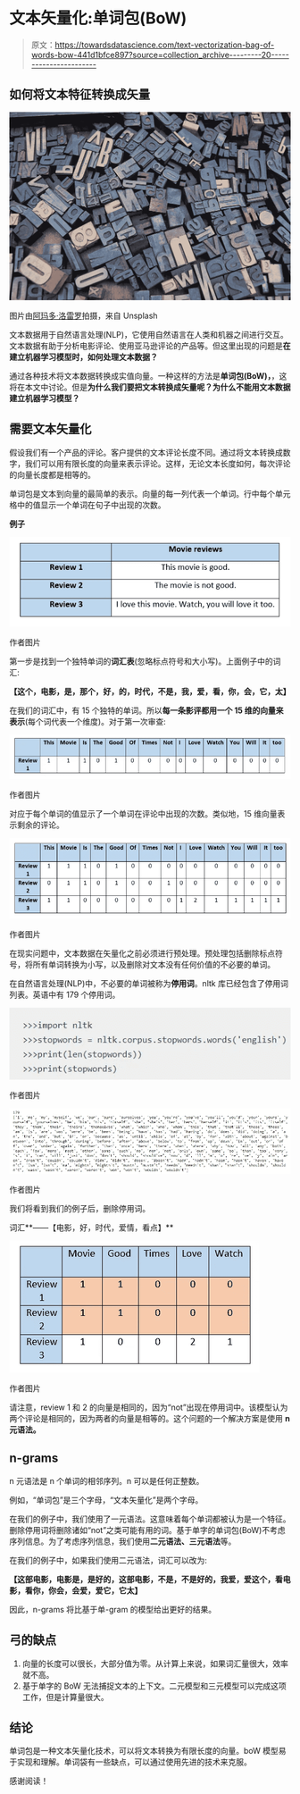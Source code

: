 # 文本矢量化:单词包(BoW)

> 原文：<https://towardsdatascience.com/text-vectorization-bag-of-words-bow-441d1bfce897?source=collection_archive---------20----------------------->

## 如何将文本特征转换成矢量

![](img/98380dc8446743830e275125967da6d5.png)

图片由[阿玛多·洛雷罗](https://unsplash.com/photos/BVyNlchWqzs)拍摄，来自 Unsplash

文本数据用于自然语言处理(NLP)，它使用自然语言在人类和机器之间进行交互。文本数据有助于分析电影评论、使用亚马逊评论的产品等。但这里出现的问题是**在建立机器学习模型时，如何处理文本数据？**

通过各种技术将文本数据转换成实值向量。一种这样的方法是**单词包(BoW)，**，这将在本文中讨论。但是**为什么我们要把文本转换成矢量呢？为什么不能用文本数据建立机器学习模型？**

## 需要文本矢量化

假设我们有一个产品的评论。客户提供的文本评论长度不同。通过将文本转换成数字，我们可以用有限长度的向量来表示评论。这样，无论文本长度如何，每次评论的向量长度都是相等的。

单词包是文本到向量的最简单的表示。向量的每一列代表一个单词。行中每个单元格中的值显示一个单词在句子中出现的次数。

**例子**

![](img/8b98673614b1542b36953df8e7f1b060.png)

作者图片

第一步是找到一个独特单词的**词汇表**(忽略标点符号和大小写)。上面例子中的词汇:

**【这个，电影，是，那个，好，的，时代，不是，我，爱，看，你，会，它，太】**

在我们的词汇中，有 15 个独特的单词。所以**每一条影评都用一个 15 维的向量来表示**(每个词代表一个维度)。对于第一次审查:

![](img/d145dfb037b45055fc3661c0503f0383.png)

作者图片

对应于每个单词的值显示了一个单词在评论中出现的次数。类似地，15 维向量表示剩余的评论。

![](img/03d0008bb861e425e36312ca3fe71860.png)

作者图片

在现实问题中，文本数据在矢量化之前必须进行预处理。预处理包括删除标点符号，将所有单词转换为小写，以及删除对文本没有任何价值的不必要的单词。

在自然语言处理(NLP)中，不必要的单词被称为**停用词**。nltk 库已经包含了停用词列表。英语中有 179 个停用词。

![](img/3728482dfe74b5d1795c3c454d80f7ea.png)

作者图片

![](img/1ed229a438c2376e3c1951b1df661da6.png)

作者图片

我们将看到我们的例子后，删除停用词。

词汇**——【电影，好，时代，爱情，看点】**

![](img/5bb90702ab42f9c613f29cbe3e3c87d4.png)

作者图片

请注意，review 1 和 2 的向量是相同的，因为“not”出现在停用词中。该模型认为两个评论是相同的，因为两者的向量是相等的。这个问题的一个解决方案是使用 **n 元语法。**

## n-grams

n 元语法是 n 个单词的相邻序列。n 可以是任何正整数。

例如，“单词包”是三个字母，“文本矢量化”是两个字母。

在我们的例子中，我们使用了一元语法。这意味着每个单词都被认为是一个特征。删除停用词将删除诸如“not”之类可能有用的词。基于单字的单词包(BoW)不考虑序列信息。为了考虑序列信息，我们使用**二元语法、三元语法**等。

在我们的例子中，如果我们使用二元语法，词汇可以改为:

**【这部电影，电影是，是好的，这部电影，不是，不是好的，我爱，爱这个，看电影，看你，你会，会爱，爱它，它太】**

因此，n-grams 将比基于单-gram 的模型给出更好的结果。

## 弓的缺点

1.  向量的长度可以很长，大部分值为零。从计算上来说，如果词汇量很大，效率就不高。
2.  基于单字的 BoW 无法捕捉文本的上下文。二元模型和三元模型可以完成这项工作，但是计算量很大。

## 结论

单词包是一种文本矢量化技术，可以将文本转换为有限长度的向量。boW 模型易于实现和理解。单词袋有一些缺点，可以通过使用先进的技术来克服。

感谢阅读！